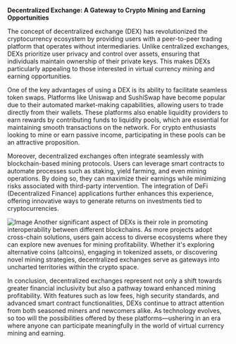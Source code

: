 **Decentralized Exchange: A Gateway to Crypto Mining and Earning Opportunities**

The concept of decentralized exchange (DEX) has revolutionized the cryptocurrency ecosystem by providing users with a peer-to-peer trading platform that operates without intermediaries. Unlike centralized exchanges, DEXs prioritize user privacy and control over assets, ensuring that individuals maintain ownership of their private keys. This makes DEXs particularly appealing to those interested in virtual currency mining and earning opportunities.

One of the key advantages of using a DEX is its ability to facilitate seamless token swaps. Platforms like Uniswap and SushiSwap have become popular due to their automated market-making capabilities, allowing users to trade directly from their wallets. These platforms also enable liquidity providers to earn rewards by contributing funds to liquidity pools, which are essential for maintaining smooth transactions on the network. For crypto enthusiasts looking to mine or earn passive income, participating in these pools can be an attractive proposition.

Moreover, decentralized exchanges often integrate seamlessly with blockchain-based mining protocols. Users can leverage smart contracts to automate processes such as staking, yield farming, and even mining operations. By doing so, they can maximize their earnings while minimizing risks associated with third-party intervention. The integration of DeFi (Decentralized Finance) applications further enhances this experience, offering innovative ways to generate returns on investments tied to cryptocurrencies.


![Image](https://github.com/user-attachments/assets/31692037-0104-4703-abd1-696b6a7dd41b)
Another significant aspect of DEXs is their role in promoting interoperability between different blockchains. As more projects adopt cross-chain solutions, users gain access to diverse ecosystems where they can explore new avenues for mining profitability. Whether it's exploring alternative coins (altcoins), engaging in tokenized assets, or discovering novel mining strategies, decentralized exchanges serve as gateways into uncharted territories within the crypto space.

In conclusion, decentralized exchanges represent not only a shift towards greater financial inclusivity but also a pathway toward enhanced mining profitability. With features such as low fees, high security standards, and advanced smart contract functionalities, DEXs continue to attract attention from both seasoned miners and newcomers alike. As technology evolves, so too will the possibilities offered by these platforms—ushering in an era where anyone can participate meaningfully in the world of virtual currency mining and earning.